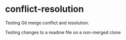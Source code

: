 # conflict-resolution
Testing Git merge conflict and resolution.

Testing changes to a readme file on a non-merged clone